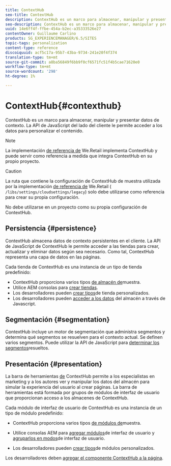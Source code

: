 ```yaml
---
title: ContextHub
seo-title: ContextHub
description: ContextHub es un marco para almacenar, manipular y presentar datos de contexto
seo-description: ContextHub es un marco para almacenar, manipular y presentar datos de contexto
uuid: 14e6ff4f-ffbe-454a-b2ec-a35333526e27
contentOwner: Guillaume Carlino
products: SG_EXPERIENCEMANAGER/6.5/SITES
topic-tags: personalization
content-type: reference
discoiquuid: acf5c17a-95b7-43ba-9734-241e20f4f374
translation-type: tm+mt
source-git-commit: a8ba56849f6bb9f0cf6571fc51f4b5cae71620e0
workflow-type: tm+mt
source-wordcount: '298'
ht-degree: 1%

---
```



# ContextHub{#contexthub}

ContextHub es un marco para almacenar, manipular y presentar datos de contexto. La API de JavaScript del lado del cliente le permite acceder a los datos para personalizar el contenido.

>[!NOTE]
>
>La implementación [de referencia de](/help/sites-developing/we-retail.md) We.Retail implementa ContextHub y puede servir como referencia a medida que integra ContextHub en su propio proyecto.

>[!CAUTION]
>
>La ruta que contiene la configuración de ContextHub de muestra utilizada por la implementación [de referencia de](/help/sites-developing/we-retail.md) We.Retail ( `/libs/settings/cloudsettings/legacy`) solo debe utilizarse como referencia para crear su propia configuración.
>
>No debe utilizarse en un proyecto como su propia configuración de ContextHub.

## Persistencia {#persistence}

ContextHub almacena datos de contexto persistentes en el cliente. La API de JavaScript de ContextHub le permite acceder a las tiendas para crear, actualizar y eliminar datos según sea necesario. Como tal, ContextHub representa una capa de datos en las páginas.

Cada tienda de ContextHub es una instancia de un tipo de tienda predefinido:

* ContextHub proporciona varios tipos [de almacén de](/help/sites-developing/ch-samplestores.md)muestra.
* Utilice AEM consolas para [crear tiendas](ch-configuring.md#creating-a-contexthub-store).
* Los desarrolladores pueden [crear tipos](/help/sites-developing/ch-extend.md#creating-custom-store-candidates)de tienda personalizados.
* Los desarrolladores pueden [acceder a los datos](/help/sites-developing/ch-adding.md#interacting-with-contexthub-stores) del almacén a través de Javascript.

## Segmentación {#segmentation}

ContextHub incluye un motor de segmentación que administra segmentos y determina qué segmentos se resuelven para el contexto actual. Se definen varios segmentos. Puede utilizar la API de JavaScript para [determinar los segmentos](/help/sites-developing/ch-adding.md#determining-resolved-contexthub-segments)resueltos.

## Presentación {#presentation}

La barra de herramientas [de](/help/sites-authoring/ch-previewing.md) ContextHub permite a los especialistas en marketing y a los autores ver y manipular los datos del almacén para simular la experiencia del usuario al crear páginas. La barra de herramientas está formada por grupos de módulos de interfaz de usuario que proporcionan acceso a los almacenes de ContextHub.

Cada módulo de interfaz de usuario de ContextHub es una instancia de un tipo de módulo predefinido:

* ContextHub proporciona varios tipos [de módulos de](/help/sites-developing/ch-samplemodules.md)muestra.
* Utilice consolas AEM para [agregar módulos](ch-configuring.md#adding-a-ui-module)de interfaz de usuario y [agruparlos en modos](ch-configuring.md#adding-a-ui-mode)de interfaz de usuario.

* Los desarrolladores pueden [crear tipos](/help/sites-developing/ch-extend.md#creating-contexthub-ui-module-types)de módulos personalizados.

Los desarrolladores deben [agregar el componente ContextHub a la página](/help/sites-developing/ch-adding.md).
